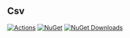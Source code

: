 ## Csv

[![Actions](https://github.com/wk-j/csv-generator/workflows/NuGet/badge.svg)](https://github.com/wk-j/csv-generator/actions)
[![NuGet](https://img.shields.io/nuget/v/wk.CsvGenerator.svg)](https://www.nuget.org/packages/wk.CsvGenerator)
[![NuGet Downloads](https://img.shields.io/nuget/dt/wk.CsvGenerator.svg)](https://www.nuget.org/packages/wk.CsvGenerator)